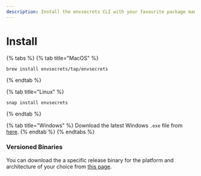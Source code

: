 ```yaml
---
description: Install the envsecrets CLI with your favourite package manager.
---
```


# Install

{% tabs %}
{% tab title="MacOS" %}
```
brew install envsecrets/tap/envsecrets
```
{% endtab %}

{% tab title="Linux" %}
```
snap install envsecrets
```
{% endtab %}

{% tab title="Windows" %}
Download the latest Windows `.exe` file from [here](https://github.com/envsecrets/cli/releases).
{% endtab %}
{% endtabs %}

### Versioned Binaries

You can download the a specific release binary for the platform and architecture of your choice from [this page](https://github.com/envsecrets/cli/releases).
